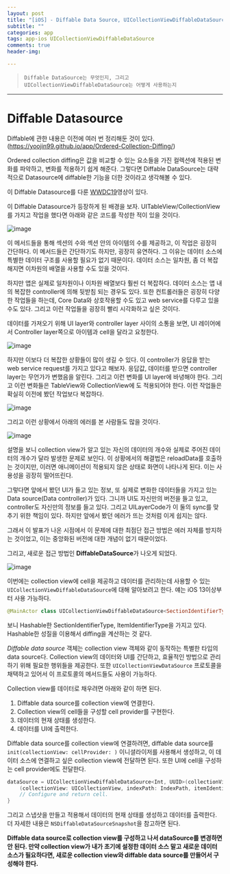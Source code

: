 ```yaml
---  
layout: post  
title: "[iOS] - Diffable Data Source, UICollectionViewDiffableDataSource"  
subtitle: ""  
categories: app
tags: app-ios UICollectionViewDiffableDataSource
comments: true  
header-img: 

---  
```

  
> `Diffable DataSource는 무엇인지, 그리고 UICollectionViewDiffableDataSource는 어떻게 사용하는지`  

---

# Diffable Datasource

Diffable에 관한 내용은 이전에 여러 번 정리해둔 것이 있다. (https://yoojin99.github.io/app/Ordered-Collection-Diffing/)

Ordered collection diffing은 값을 비교할 수 있는 요소들을 가진 컬렉션에 적용된 변화를 파악하고, 변화를 적용하기 쉽게 해준다. 그렇다면 Diffable DataSource는
대략적으로 Datasource에 diffable한 기능을 더한 것이라고 생각해볼 수 있다.

이 Diffable Datasource를 다룬 [WWDC19](https://developer.apple.com/videos/play/wwdc2019/220/)영상이 있다.

이 Diffable Datasource가 등장하게 된 배경을 보자. UITableView/CollectionView를 가지고 작업을 했다면 아래와 같은 코드를 작성한 적이 있을 것이다.

![image](https://user-images.githubusercontent.com/41438361/141249120-89b08aae-3c2d-47be-ae41-98b7a1129ca1.png)

이 메서드들을 통해 섹션의 수와 섹션 안의 아이템의 수를 제공하고, 이 작업은 굉장히 간단하다. 이 메서드들은 간단하기도 하지만, 굉장히 유연하다. 그 이유는
데이터 소스에 특별한 데이터 구조를 사용할 필요가 없기 때문이다. 데이터 소스는 일차원, 좀 더 복잡해지면 이차원의 배열을 사용할 수도 있을 것이다.

하지만 앱은 실제로 일차원이나 이차원 배열보다 훨씬 더 복잡하다. 데이터 소스는 앱 내의 복잡한 controller에 의해 뒷받침 되는 경우도 있다. 또한
컨트롤러들은 굉장히 다양한 작업들을 하는데, Core Data와 상호작용할 수도 있고 web service를 다루고 있을 수도 있다. 그리고 이런 작업들을 굉장히
빨리 시각화하고 싶은 것이다.

데이터를 가져오기 위해 UI layer와 controller layer 사이의 소통을 보면, UI 레이어에서 Controller layer쪽으로 아이템과 cell을 달라고 요청한다.

![image](https://user-images.githubusercontent.com/41438361/141251056-1ced328c-7c88-4fe0-a46f-687d3383e9a8.png)

하지만 이보다 더 복잡한 상황들이 많이 생길 수 있다. 이 controller가 응답을 받는 web service request를 가지고 있다고 해보자. 응답값, 데이터를 받으면
controller layer는 무언가가 변했음을 알린다. 그리고 이런 변화를 UI layer에 바녕해야 한다. 그리고 이런 변화들은 TableView와 CollectionView에 
도 적용되어야 한다. 이런 작업들은 확실히 이전에 봤던 작업보다 복잡하다. 

![image](https://user-images.githubusercontent.com/41438361/141251508-9edbe953-95b9-4bf9-a45b-70a49ba43b0b.png)

그리고 이런 상황에서 아래의 에러를 본 사람들도 많을 것이다.

![image](https://user-images.githubusercontent.com/41438361/141251668-75161882-5ed4-443e-9374-61b128dfb00a.png)

설명을 보니 collection view가 알고 있는 자신의 데이터의 개수와 실제로 주어진 데이터의 개수가 달라 발생한 문제로 보인다. 이 상황에서의 해결법은 reloadData를 호출하는 것이지만,
이러면 애니메이션이 적용되지 않은 상태로 화면이 나타나게 된다. 이는 사용성을 굉장히 떨어뜨린다. 

그렇다면 앞에서 봤던 UI가 들고 있는 정보, 또 실제로 변화한 데이터들을 가지고 있는 Data source(Data controller)가 있다. 그니까 UI도 자신만의
버전을 들고 있고, controller도 자신만의 정보를 들고 있다. 그리고 UILayerCode가 이 둘의 sync를 맞추기 위한 책임이 있다. 하지만 앞에서 봤던 
에러가 뜨는 것처럼 이게 쉽지는 않다. 

그래서 이 발표가 나온 시점에서 이 문제에 대한 최점단 접근 방법은 에러 자체를 방지하는 것이었고, 이는 중앙화된 버전에 대한 개념이 없기 때문이었다.

그리고, 새로운 접근 방법인 **DiffableDataSource**가 나오게 되었다. 

![image](https://user-images.githubusercontent.com/41438361/141253196-96eb0af8-4e30-4241-8591-348781c1de17.png)




이번에는 collection view에 cell을 제공하고 데이터를 관리하는데 사용할 수 있는 `UICollectionViewDiffableDataSource`에 대해 알아보려고 한다.
얘는 iOS 13이상부터 사용 가능하다.

```swift
@MainActor class UICollectionViewDiffableDataSource<SectionIdentifierType, ItemIdentifierType> : NSObject where SectionIdentifierType : Hashable, ItemIdentifierType : Hashable
```

보니 Hashable한 SectionIdentifierType, ItemIdentifierType을 가지고 있다. Hashable한 성질을 이용해서 diffing을 계산하는 것 같다.

*Diffable data source* 객체는 collection view 객체와 같이 동작하는 특별한 타입의 data source다. Collection view의 데이터와 UI를
간단하고, 효율적인 방법으로 관리하기 위해 필요한 행위들을 제공한다. 또한 `UICollectionViewDataSource` 프로토콜을 채택하고 있어서 이 프로토콜의 메서드들도
사용이 가능하다.

Collection view를 데이터로 채우려면 아래와 같이 하면 된다.

1. Diffable data source를 collection view에 연결한다.
2. Collection view의 cell들을 구성할 cell provider를 구현한다.
3. 데이터의 현재 상태를 생성한다.
4. 데이터를 UI에 출력한다.

Diffable data source를 collection view에 연결하려면, diffable data source를 `init(collectionView: cellProvider: )` 이니셜라이저를
사용해서 생성하고, 이 데이터 소스에 연결하고 싶은 collection view에 전달하면 된다. 또한 UI에 cell을 구성하는 cell provider에도 전달한다.

```swift
dataSource = UICollectionViewDiffableDataSource<Int, UUID>(collectionView: collectionView) {
    (collectionView: UICollectionView, indexPath: IndexPath, itemIdentifier: UUID) -> UICollectionViewCell? in
    // Configure and return cell.
}
```

그리고 스냅샷을 만들고 적용해서 데이터의 현재 상태를 생성하고 데이터를 출력한다. 더 자세한 내용은 `NSDiffableDataSourceSnapshot`을 참고하면 된다.

**Diffable data source로 collection view를 구성하고 나서 dataSource를 변경하면 안 된다. 만약 collection view가 내가 초기에 설정한 데이터 소스 말고
새로운 데이터 소스가 필요하다면, 새로운 collection view와 diffable data source를 만들어서 구성해야 한다.**
